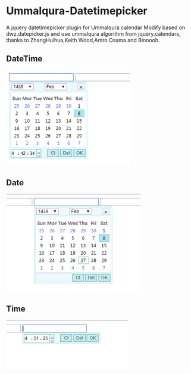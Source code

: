 # Ummalqura-Datetimepicker
A jquery datetimepicker plugin for Ummalqura calendar
Modify based on dwz.datepicker.js and use ummalqura algorithm from jquery.calendars, thanks to ZhangHuihua,Keith Wood,Amro Osama and Binnooh.
## DateTime
![alt tag](https://github.com/eviltomato/Ummalqura-Datetimepicker/blob/master/css/Datetime.png)

## Date
![alt tag](https://github.com/eviltomato/Ummalqura-Datetimepicker/blob/master/css/Date.jpg)

## Time
![alt tag](https://github.com/eviltomato/Ummalqura-Datetimepicker/blob/master/css/Time.jpg)
